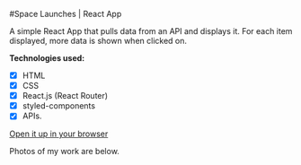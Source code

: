 #Space Launches | React App

A simple React App that pulls data from an API and displays it. For each item displayed, more data is shown when clicked on.  

**Technologies used:** 

- [x] HTML 
- [x] CSS
- [x] React.js (React Router) 
- [x] styled-components
- [x] APIs. 

[Open it up in your browser](https://rosoema.github.io/space-launches/)

Photos of my work are below. 
